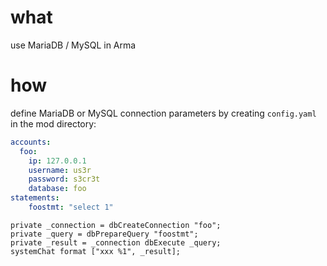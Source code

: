 # what

use MariaDB / MySQL in Arma

# how

define MariaDB or MySQL connection parameters by creating `config.yaml` in the mod directory:

```yaml
accounts: 
  foo:
    ip: 127.0.0.1
    username: us3r
    password: s3cr3t
    database: foo 
statements:
	foostmt: "select 1"
```

```sqf
private _connection = dbCreateConnection "foo";
private _query = dbPrepareQuery "foostmt";
private _result = _connection dbExecute _query;
systemChat format ["xxx %1", _result];
```
